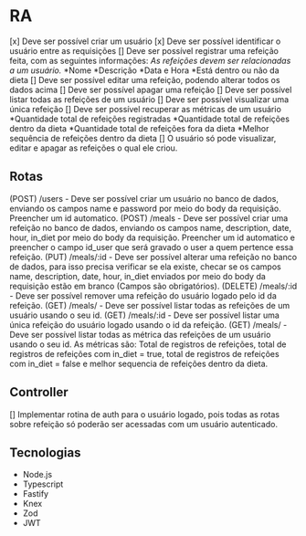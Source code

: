 # RA

[x] Deve ser possível criar um usuário
[x] Deve ser possível identificar o usuário entre as requisições
[] Deve ser possível registrar uma refeição feita, com as seguintes informações:
    *As refeições devem ser relacionadas a um usuário.*
    *Nome
    *Descrição
    *Data e Hora
    *Está dentro ou não da dieta
[] Deve ser possível editar uma refeição, podendo alterar todos os dados acima
[] Deve ser possível apagar uma refeição
[] Deve ser possível listar todas as refeições de um usuário
[] Deve ser possível visualizar uma única refeição
[] Deve ser possível recuperar as métricas de um usuário
    *Quantidade total de refeições registradas
    *Quantidade total de refeições dentro da dieta
    *Quantidade total de refeições fora da dieta
    *Melhor sequência de refeições dentro da dieta
[] O usuário só pode visualizar, editar e apagar as refeições o qual ele criou.

## Rotas

(POST) /users - Deve ser possível criar um usuário no banco de dados, enviando os campos name e password por meio do body da requisição. Preencher um id automatico.
(POST) /meals - Deve ser possível criar uma refeição no banco de dados, enviando os campos name, description, date, hour, in_diet por meio do body da requisição. Preencher um id automatico e preencher o campo id_user que será gravado o user a quem pertence essa refeição.
(PUT) /meals/:id - Deve ser possível alterar uma refeição no banco de dados, para isso precisa verificar se ela existe, checar se os campos name, description, date, hour, in_diet enviados por meio do body da requisição estão em branco (Campos são obrigatórios).
(DELETE) /meals/:id - Deve ser possível remover uma refeição do usuário logado pelo id da refeição.
(GET) /meals/ - Deve ser possível listar todas as refeições de um usuário usando o seu id.
(GET) /meals/:id - Deve ser possível listar uma única refeição do usuário logado usando o id da refeição.
(GET) /meals/ - Deve ser possível listar todas as métrica das refeições de um usuário usando o seu id. As métricas são: Total de registros de refeições, total de registros de refeições com in_diet = true, total de registros de refeições com in_diet = false e melhor sequencia de refeições dentro da dieta.

## Controller

[] Implementar rotina de auth para o usuário logado, pois todas as rotas sobre refeição só poderão ser acessadas com um usuário autenticado.

## Tecnologias

- Node.js
- Typescript
- Fastify
- Knex
- Zod
- JWT
